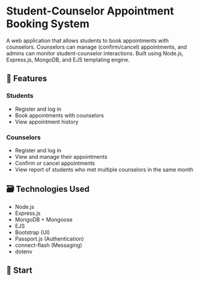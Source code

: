 # Student-Counselor Appointment Booking System

A web application that allows students to book appointments with counselors. Counselors can manage (confirm/cancel) appointments, and admins can monitor student-counselor interactions. Built using Node.js, Express.js, MongoDB, and EJS templating engine.

## 🔧 Features

### Students
- Register and log in
- Book appointments with counselors
- View appointment history

### Counselors
- Register and log in
- View and manage their appointments
- Confirm or cancel appointments
- View report of students who met multiple counselors in the same month

## 🗃️ Technologies Used

- Node.js
- Express.js
- MongoDB + Mongoose
- EJS
- Bootstrap (UI)
- Passport.js (Authentication)
- connect-flash (Messaging)
- dotenv

## 📁 Start



